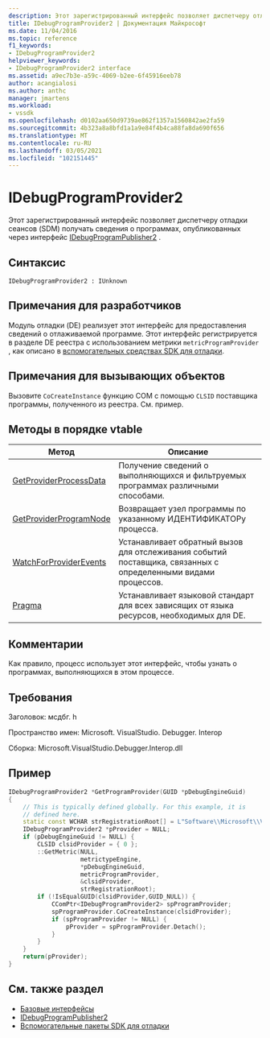 ```yaml
---
description: Этот зарегистрированный интерфейс позволяет диспетчеру отладки сеансов (SDM) получать сведения о программах, опубликованных с помощью интерфейса IDebugProgramPublisher2.
title: IDebugProgramProvider2 | Документация Майкрософт
ms.date: 11/04/2016
ms.topic: reference
f1_keywords:
- IDebugProgramProvider2
helpviewer_keywords:
- IDebugProgramProvider2 interface
ms.assetid: a9ec7b3e-a59c-4069-b2ee-6f45916eeb78
author: acangialosi
ms.author: anthc
manager: jmartens
ms.workload:
- vssdk
ms.openlocfilehash: d0102aa650d9739ae862f1357a1560842ae2fa59
ms.sourcegitcommit: 4b323a8a8bfd1a1a9e84f4b4ca88fa8da690f656
ms.translationtype: MT
ms.contentlocale: ru-RU
ms.lasthandoff: 03/05/2021
ms.locfileid: "102151445"
---
```

# <a name="idebugprogramprovider2"></a>IDebugProgramProvider2
Этот зарегистрированный интерфейс позволяет диспетчеру отладки сеансов (SDM) получать сведения о программах, опубликованных через интерфейс [IDebugProgramPublisher2](../../../extensibility/debugger/reference/idebugprogrampublisher2.md) .

## <a name="syntax"></a>Синтаксис

```
IDebugProgramProvider2 : IUnknown
```

## <a name="notes-for-implementers"></a>Примечания для разработчиков
Модуль отладки (DE) реализует этот интерфейс для предоставления сведений о отлаживаемой программе. Этот интерфейс регистрируется в разделе DE реестра с использованием метрики `metricProgramProvider` , как описано в [вспомогательных средствах SDK для отладки](../../../extensibility/debugger/reference/sdk-helpers-for-debugging.md).

## <a name="notes-for-callers"></a>Примечания для вызывающих объектов
Вызовите `CoCreateInstance` функцию COM с помощью `CLSID` поставщика программы, полученного из реестра. См. пример.

## <a name="methods-in-vtable-order"></a>Методы в порядке vtable

|Метод|Описание|
|------------|-----------------|
|[GetProviderProcessData](../../../extensibility/debugger/reference/idebugprogramprovider2-getproviderprocessdata.md)|Получение сведений о выполняющихся и фильтруемых программах различными способами.|
|[GetProviderProgramNode](../../../extensibility/debugger/reference/idebugprogramprovider2-getproviderprogramnode.md)|Возвращает узел программы по указанному ИДЕНТИФИКАТОРу процесса.|
|[WatchForProviderEvents](../../../extensibility/debugger/reference/idebugprogramprovider2-watchforproviderevents.md)|Устанавливает обратный вызов для отслеживания событий поставщика, связанных с определенными видами процессов.|
|[Pragma](../../../extensibility/debugger/reference/idebugprogramprovider2-setlocale.md)|Устанавливает языковой стандарт для всех зависящих от языка ресурсов, необходимых для DE.|

## <a name="remarks"></a>Комментарии
Как правило, процесс использует этот интерфейс, чтобы узнать о программах, выполняющихся в этом процессе.

## <a name="requirements"></a>Требования
Заголовок: мсдбг. h

Пространство имен: Microsoft. VisualStudio. Debugger. Interop

Сборка: Microsoft.VisualStudio.Debugger.Interop.dll

## <a name="example"></a>Пример

```cpp
IDebugProgramProvider2 *GetProgramProvider(GUID *pDebugEngineGuid)
{
    // This is typically defined globally. For this example, it is
    // defined here.
    static const WCHAR strRegistrationRoot[] = L"Software\\Microsoft\\VisualStudio\\8.0Exp";
    IDebugProgramProvider2 *pProvider = NULL;
    if (pDebugEngineGuid != NULL) {
        CLSID clsidProvider = { 0 };
        ::GetMetric(NULL,
                    metrictypeEngine,
                    *pDebugEngineGuid,
                    metricProgramProvider,
                    &clsidProvider,
                    strRegistrationRoot);
        if (!IsEqualGUID(clsidProvider,GUID_NULL)) {
            CComPtr<IDebugProgramProvider2> spProgramProvider;
            spProgramProvider.CoCreateInstance(clsidProvider);
            if (spProgramProvider != NULL) {
                pProvider = spProgramProvider.Detach();
            }
        }
    }
    return(pProvider);
}
```

## <a name="see-also"></a>См. также раздел
- [Базовые интерфейсы](../../../extensibility/debugger/reference/core-interfaces.md)
- [IDebugProgramPublisher2](../../../extensibility/debugger/reference/idebugprogrampublisher2.md)
- [Вспомогательные пакеты SDK для отладки](../../../extensibility/debugger/reference/sdk-helpers-for-debugging.md)
